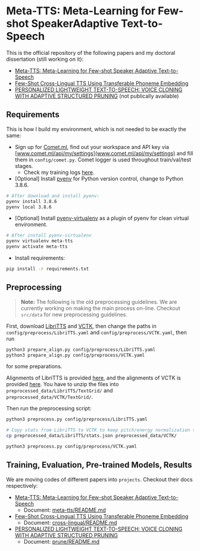 # Meta-TTS: Meta-Learning for Few-shot SpeakerAdaptive Text-to-Speech

This is the official repository of the following papers and my doctoral dissertation (still working on it):
- [Meta-TTS: Meta-Learning for Few-shot Speaker Adaptive Text-to-Speech](https://doi.org/10.1109/TASLP.2022.3167258)
- [Few-Shot Cross-Lingual TTS Using Transferable Phoneme Embedding](https://arxiv.org/abs/2206.15427)
- [PERSONALIZED LIGHTWEIGHT TEXT-TO-SPEECH: VOICE CLONING WITH ADAPTIVE STRUCTURED PRUNING]() (not publically available)


## Requirements

This is how I build my environment, which is not needed to be exactly the same:
- Sign up for [Comet.ml](https://www.comet.ml/), find out your workspace and API key via [www.comet.ml/api/my/settings](www.comet.ml/api/my/settings) and fill them in `config/comet.py`. Comet logger is used throughout train/val/test stages.
  - Check my training logs [here](https://www.comet.ml/b02901071/meta-tts/view/Zvh3Lz3Wvy2AiWcinD06TaS0G).
- [Optional] Install [pyenv](https://github.com/pyenv/pyenv.git) for Python version
  control, change to Python 3.8.6.
```bash
# After download and install pyenv:
pyenv install 3.8.6
pyenv local 3.8.6
```
- [Optional] Install [pyenv-virtualenv](https://github.com/pyenv/pyenv-virtualenv.git) as a plugin of pyenv for clean virtual environment.
```bash
# After install pyenv-virtualenv
pyenv virtualenv meta-tts
pyenv activate meta-tts
```
- Install requirements:
```bash
pip install -r requirements.txt
```

## Preprocessing

> **Note:** The following is the old preprocessing guidelines. We are currently working on making the main process on-line.
> Checkout `src/data` for new preprocessing guidelines.

First, download [LibriTTS](https://www.openslr.org/60/) and [VCTK](https://datashare.ed.ac.uk/handle/10283/3443), then change the paths in `config/preprocess/LibriTTS.yaml` and `config/preprocess/VCTK.yaml`, then run
```bash
python3 prepare_align.py config/preprocess/LibriTTS.yaml
python3 prepare_align.py config/preprocess/VCTK.yaml
```
for some preparations.

Alignments of LibriTTS is provided [here](https://github.com/kan-bayashi/LibriTTSLabel.git), and
the alignments of VCTK is provided [here](https://drive.google.com/file/d/1ScLIiyIgLRIZ03DqCmrZ8F75miC77o8g/view?usp=sharing).
You have to unzip the files into `preprocessed_data/LibriTTS/TextGrid/` and
`preprocessed_data/VCTK/TextGrid/`.

Then run the preprocessing script:
```bash
python3 preprocess.py config/preprocess/LibriTTS.yaml

# Copy stats from LibriTTS to VCTK to keep pitch/energy normalization the same shift and bias.
cp preprocessed_data/LibriTTS/stats.json preprocessed_data/VCTK/

python3 preprocess.py config/preprocess/VCTK.yaml
```

## Training, Evaluation, Pre-trained Models, Results

We are moving codes of different papers into `projects`.
Checkout their docs respectively:
- [Meta-TTS: Meta-Learning for Few-shot Speaker Adaptive Text-to-Speech](https://doi.org/10.1109/TASLP.2022.3167258)
  - Document: [meta-tts/README.md](/projects/meta-tts/README.md)
- [Few-Shot Cross-Lingual TTS Using Transferable Phoneme Embedding](https://arxiv.org/abs/2206.15427)
  - Document: [cross-lingual/README.md](/projects/cross_lingual/README.md)
- [PERSONALIZED LIGHTWEIGHT TEXT-TO-SPEECH: VOICE CLONING WITH ADAPTIVE STRUCTURED PRUNING]()
  - Document: [prune/README.md](/projects/prune/README.md)



